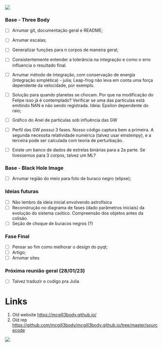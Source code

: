 ![](https://github.com/joaosds/3body_rel/tree/main/img/Triquette.gif)

### Base - Three Body


- [ ] Arrumar git, documentação geral e README;
- [ ] Arrumar escalas;
- [ ] Generalizar funções para n corpos de maneira geral;
- [ ] Consistentemente entender a tolerância na integração e como o erro influencia o resultado final.
- [ ]  Arrumar método de integração, com conservação de energia (integração simplética) - julia; Leap-frog não leva em conta uma força dependente da velocidade, por exemplo.
- [ ] Solução para quando planetas se chocam. Por que na modificação do Felipe isso já é contemplado? Verificar se uma das partículas está emitindo NAN e não sendo registrada. Ideia: Epsilon dependente do raio;
- [ ] Gráfico do Anel de partículas sob influência das GW
- [ ] Perfil das GW possui 3 fases. Nosso código captura bem a primeira. A segunda necessita relatividade numérica (talvez usar einsteinpy), e a terceira pode ser calculada com teoria de perturbação. 

- [ ] Existe um banco de dados de estrelas binárias para a 2a parte. Se tivessemos para 3 corpos, talvez um ML? 

### Base - Black Hole Image 
- [ ] Arrumar região do meio para foto de buraco negro (elipse);

### Ideias futuras

- [ ] Não lembro da ideia inicial envolvendo astrofísica 
- [ ] Reconstrução no diagrama de fases (dado parâmetros iniciais) da evolução do sistema caótico. Compreensão dos objetos antes da colisão.
- [ ] Seção de choque de buracos negros (?)

### Fase Final
- [ ] Pensar ao fim como melhorar o design do pyqt;
- [ ] Artigo;
- [ ] Arrumar sites 

### Próxima reunião geral (28/01/23)

- [ ] Talvez traduzir o codigo pra Julia


# Links
1. Old website https://mcgill3body.github.io/
2. Old rep https://github.com/mcgill3body/mcgill3body.github.io/tree/master/sourcecode

![](https://github.com/joaosds/3body_rel/tree/main/img/logo_project_name_site.png)

